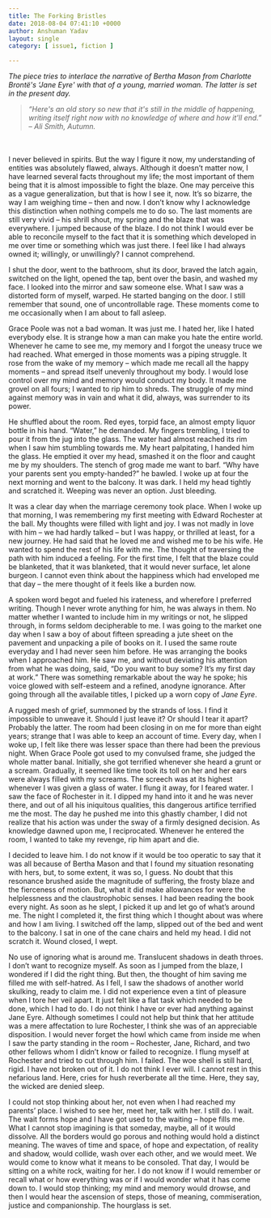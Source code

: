 ```yaml
---
title: The Forking Bristles
date: 2018-08-04 07:41:10 +0000
author: Anshuman Yadav
layout: single
category: [ issue1, fiction ]

---
```

_The piece tries to interlace the narrative of Bertha Mason from Charlotte Brontë's ‘Jane Eyre' with that of a young, married woman. The latter is set in the present day._

> _“Here's an old story so new that it's still in the middle of happening, writing itself right now with no knowledge of where and how it'll end.” – Ali Smith, Autumn._

<br><br>I never believed in spirits. But the way I figure it now, my understanding of entities was absolutely flawed, always. Although it doesn’t matter now, I have learned several facts throughout my life; the most important of them being that it is almost impossible to fight the blaze. One may perceive this as a vague generalization, but that is how I see it, now. It’s so bizarre, the way I am weighing time – then and now. I don’t know why I acknowledge this distinction when nothing compels me to do so. The last moments are still very vivid – his shrill shout, my spring and the blaze that was everywhere. I jumped because of the blaze. I do not think I would ever be able to reconcile myself to the fact that it is something which developed in me over time or something which was just there. I feel like I had always owned it; willingly, or unwillingly? I cannot comprehend. 

I shut the door, went to the bathroom, shut its door, braved the latch again, switched on the light, opened the tap, bent over the basin, and washed my face. I looked into the mirror and saw someone else. What I saw was a distorted form of myself, warped. He started banging on the door. I still remember that sound, one of uncontrollable rage. These moments come to me occasionally when I am about to fall asleep.

Grace Poole was not a bad woman. It was just me. I hated her, like I hated everybody else. It is strange how a man can make you hate the entire world. Whenever he came to see me, my memory and I forgot the uneasy truce we had reached. What emerged in those moments was a piping struggle. It rose from the wake of my memory – which made me recall all the happy moments – and spread itself unevenly throughout my body. I would lose control over my mind and memory would conduct my body. It made me grovel on all fours; I wanted to rip him to shreds. The struggle of my mind against memory was in vain and what it did, always, was surrender to its power.

He shuffled about the room. Red eyes, torpid face, an almost empty liquor bottle in his hand. “Water,” he demanded. My fingers trembling, I tried to pour it from the jug into the glass. The water had almost reached its rim when I saw him stumbling towards me. My heart palpitating, I handed him the glass. He emptied it over my head, smashed it on the floor and caught me by my shoulders. The stench of grog made me want to barf. “Why have your parents sent you empty-handed?” he bawled. I woke up at four the next morning and went to the balcony. It was dark. I held my head tightly and scratched it. Weeping was never an option. Just bleeding. 

It was a clear day when the marriage ceremony took place. When I woke up that morning, I was remembering my first meeting with Edward Rochester at the ball. My thoughts were filled with light and joy. I was not madly in love with him – we had hardly talked – but I was happy, or thrilled at least, for a new journey. He had said that he loved me and wished me to be his wife. He wanted to spend the rest of his life with me. The thought of traversing the path with him induced a feeling. For the first time, I felt that the blaze could be blanketed, that it was blanketed, that it would never surface, let alone burgeon. I cannot even think about the happiness which had enveloped me that day – the mere thought of it feels like a burden now. 

A spoken word begot and fueled his irateness, and wherefore I preferred writing. Though I never wrote anything for him, he was always in them. No matter whether I wanted to include him in my writings or not, he slipped through, in forms seldom decipherable to me. I was going to the market one day when I saw a boy of about fifteen spreading a jute sheet on the pavement and unpacking a pile of books on it. I used the same route everyday and I had never seen him before. He was arranging the books when I approached him. He saw me, and without deviating his attention from what he was doing, said, “Do you want to buy some? It’s my first day at work.” There was something remarkable about the way he spoke; his voice glowed with self-esteem and a refined, anodyne ignorance. After going through all the available titles, I picked up a worn copy of _Jane Eyre_.

A rugged mesh of grief, summoned by the strands of loss. I find it impossible to unweave it. Should I just leave it? Or should I tear it apart? Probably the latter. The room had been closing in on me for more than eight years; strange that I was able to keep an account of time. Every day, when I woke up, I felt like there was lesser space than there had been the previous night. When Grace Poole got used to my convulsed frame, she judged the whole matter banal. Initially, she got terrified whenever she heard a grunt or a scream. Gradually, it seemed like time took its toll on her and her ears were always filled with my screams. The screech was at its highest whenever I was given a glass of water. I flung it away, for I feared water. I saw the face of Rochester in it. I dipped my hand into it and he was never there, and out of all his iniquitous qualities, this dangerous artifice terrified me the most. The day he pushed me into this ghastly chamber, I did not realize that his action was under the sway of a firmly designed decision. As knowledge dawned upon me, I reciprocated. Whenever he entered the room, I wanted to take my revenge, rip him apart and die.

I decided to leave him. I do not know if it would be too operatic to say that it was all because of Bertha Mason and that I found my situation resonating with hers, but, to some extent, it was so, I guess. No doubt that this resonance brushed aside the magnitude of suffering, the frosty blaze and the fierceness of motion. But, what it did make allowances for were the helplessness and the claustrophobic senses. I had been reading the book every night. As soon as he slept, I picked it up and let go of what’s around me. The night I completed it, the first thing which I thought about was where and how I am living. I switched off the lamp, slipped out of the bed and went to the balcony. I sat in one of the cane chairs and held my head. I did not scratch it. Wound closed, I wept.

No use of ignoring what is around me. Translucent shadows in death throes. I don’t want to recognize myself. As soon as I jumped from the blaze, I wondered if I did the right thing. But then, the thought of him saving me filled me with self-hatred. As I fell, I saw the shadows of another world skulking, ready to claim me. I did not experience even a tint of pleasure when I tore her veil apart. It just felt like a flat task which needed to be done, which I had to do. I do not think I have or ever had anything against Jane Eyre. Although sometimes I could not help but think that her attitude was a mere affectation to lure Rochester, I think she was of an appreciable disposition. I would never forget the howl which came from inside me when I saw the party standing in the room – Rochester, Jane, Richard, and two other fellows whom I didn’t know or failed to recognize. I flung myself at Rochester and tried to cut through him. I failed. The woe shell is still hard, rigid. I have not broken out of it. I do not think I ever will. I cannot rest in this nefarious land. Here, cries for hush reverberate all the time. Here, they say, the wicked are denied sleep.

I could not stop thinking about her, not even when I had reached my parents’ place. I wished to see her, meet her, talk with her. I still do. I wait. The wait forms hope and I have got used to the waiting – hope fills me. What I cannot stop imagining is that someday, maybe, all of it would dissolve. All the borders would go porous and nothing would hold a distinct meaning. The waves of time and space, of hope and expectation, of reality and shadow, would collide, wash over each other, and we would meet. We would come to know what it means to be consoled. That day, I would be sitting on a white rock, waiting for her. I do not know if I would remember or recall what or how everything was or if I would wonder what it has come down to. I would stop thinking; my mind and memory would drowse, and then I would hear the ascension of steps, those of meaning, commiseration, justice and companionship. The hourglass is set.